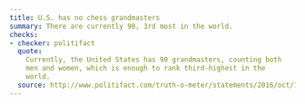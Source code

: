 ```yaml
---
title: U.S. has no chess grandmasters
summary: There are currently 90, 3rd most in the world.
checks:
- checker: politifact
  quote:
    Currently, the United States has 90 grandmasters, counting both
    men and women, which is enough to rank third-highest in the
    world.
  source: http://www.politifact.com/truth-o-meter/statements/2016/oct/14/donald-trump/donald-trump-wrongly-maligns-us-chess-prowess/
---
```

